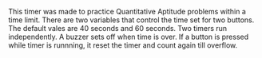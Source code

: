 This timer was made to practice Quantitative Aptitude problems within a time limit.
There are two variables that control the time set for two buttons. The default vales are 40 seconds and 60 seconds.
Two timers run independently.
A buzzer sets off when time is over.
If a button is pressed while timer is runnning, it reset the timer and count again till overflow.
